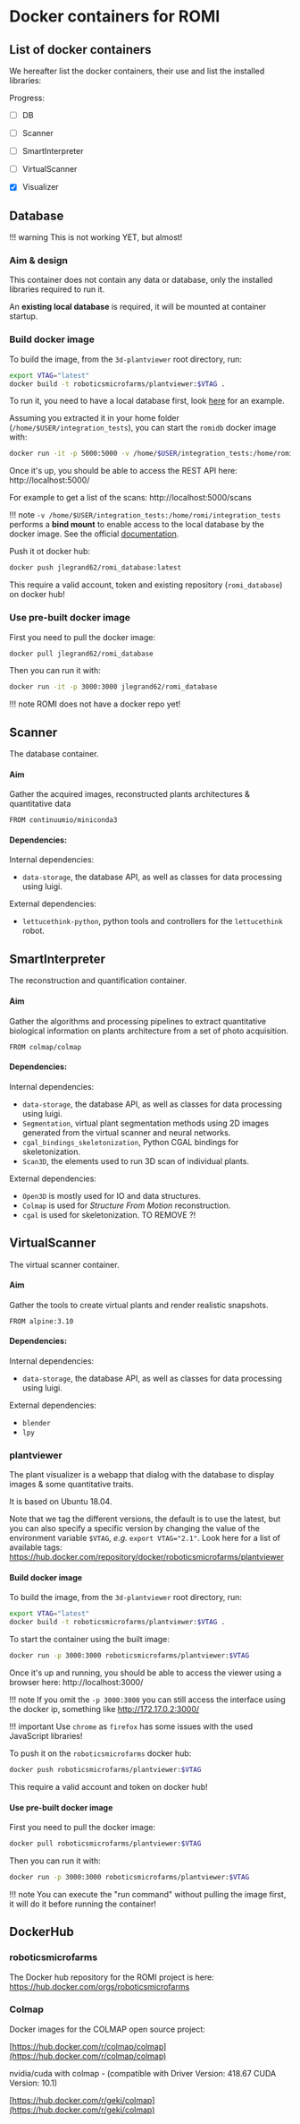 Docker containers for ROMI
==========================

## List of docker containers

We hereafter list the docker containers, their use and list the installed libraries:

Progress:
 - [ ] DB
 - [ ] Scanner
 - [ ] SmartInterpreter
 - [ ] VirtualScanner
 - [x] Visualizer


## Database
!!! warning
    This is not working YET, but almost!

### Aim & design
This container does not contain any data or database, only the installed libraries required to run it.

An **existing local database** is required, it will be mounted at container startup.


### Build docker image
To build the image, from the `3d-plantviewer` root directory, run:
```bash
export VTAG="latest"
docker build -t roboticsmicrofarms/plantviewer:$VTAG .
```

To run it, you need to have a local database first, look [here](https://db.romi-project.eu/models/test_db.tar.gz) for an example.

Assuming you extracted it in your home folder (`/home/$USER/integration_tests`), you can start the `romidb` docker image with:
```bash
docker run -it -p 5000:5000 -v /home/$USER/integration_tests:/home/romi/integration_tests romidb
```
Once it's up, you should be able to access the REST API here: http://localhost:5000/

For example to get a list of the scans: http://localhost:5000/scans

!!! note
    `-v /home/$USER/integration_tests:/home/romi/integration_tests` performs a **bind mount** to enable access to the local database by the docker image. See the official [documentation](https://docs.docker.com/storage/bind-mounts/).

Push it ot docker hub:
```bash
docker push jlegrand62/romi_database:latest
```
This require a valid account, token and existing repository (`romi_database`) on docker hub!

### Use pre-built docker image
First you need to pull the docker image:
```bash
docker pull jlegrand62/romi_database
```
Then you can run it with:
```bash
docker run -it -p 3000:3000 jlegrand62/romi_database
```

!!! note
    ROMI does not have a docker repo yet!


## Scanner
The database container. 

#### Aim
Gather the acquired images, reconstructed plants architectures & quantitative data

```docker
FROM continuumio/miniconda3
```

#### Dependencies:

Internal dependencies:
 - `data-storage`, the database API, as well as classes for data processing using luigi.

External dependencies:
 - `lettucethink-python`, python tools and controllers for the `lettucethink` robot.


## SmartInterpreter
The reconstruction and quantification container.

#### Aim
Gather the algorithms and processing pipelines to extract quantitative biological information on plants architecture from a set of photo acquisition.

```docker
FROM colmap/colmap
```

#### Dependencies:

Internal dependencies:
 - `data-storage`, the database API, as well as classes for data processing using luigi.
 - `Segmentation`, virtual plant segmentation methods using 2D images generated from the virtual scanner and neural networks.
 - `cgal_bindings_skeletonization`, Python CGAL bindings for skeletonization.
 - `Scan3D`, the elements used to run 3D scan of individual plants.

External dependencies:
 - `Open3D` is mostly used for IO and data structures.
 - `Colmap` is used for _Structure From Motion_ reconstruction.
 - `cgal` is used for skeletonization. TO REMOVE ?!


## VirtualScanner
The virtual scanner container.

#### Aim
Gather the tools to create virtual plants and render realistic snapshots.

```docker
FROM alpine:3.10
```

#### Dependencies:

Internal dependencies:
 - `data-storage`, the database API, as well as classes for data processing using luigi.

External dependencies:
 - `blender`
 - `lpy`

### plantviewer
The plant visualizer is a webapp that dialog with the database to display images & some quantitative traits.

It is based on Ubuntu 18.04.

Note that we tag the different versions, the default is to use the latest, but you can also specify a specific version by changing the value of the environment variable `$VTAG`, *e.g.* `export VTAG="2.1"`.
Look here for a list of available tags: https://hub.docker.com/repository/docker/roboticsmicrofarms/plantviewer

#### Build docker image
To build the image, from the `3d-plantviewer` root directory, run:
```bash
export VTAG="latest"
docker build -t roboticsmicrofarms/plantviewer:$VTAG .
```
To start the container using the built image:
```bash
docker run -p 3000:3000 roboticsmicrofarms/plantviewer:$VTAG
```
Once it's up and running, you should be able to access the viewer using a browser here: http://localhost:3000/

!!! note
    If you omit the `-p 3000:3000` you can still access the interface using the docker ip, something like http://172.17.0.2:3000/

!!! important
    Use `chrome` as `firefox` has some issues with the used JavaScript libraries!

To push it on the `roboticsmicrofarms` docker hub:
```bash
docker push roboticsmicrofarms/plantviewer:$VTAG
```
This require a valid account and token on docker hub!

#### Use pre-built docker image
First you need to pull the docker image:
```bash
docker pull roboticsmicrofarms/plantviewer:$VTAG
```
Then you can run it with:
```bash
docker run -p 3000:3000 roboticsmicrofarms/plantviewer:$VTAG
```

!!! note
    You can execute the "run command" without pulling the image first, it will do it before running the container!

## DockerHub

### roboticsmicrofarms
The Docker hub repository for the ROMI project is here: https://hub.docker.com/orgs/roboticsmicrofarms

### Colmap

Docker images for the COLMAP open source project:

[https://hub.docker.com/r/colmap/colmap](https://hub.docker.com/r/colmap/colmap)

nvidia/cuda with colmap - (compatible with Driver Version: 418.67 CUDA Version: 10.1) 

[https://hub.docker.com/r/geki/colmap](https://hub.docker.com/r/geki/colmap)
